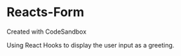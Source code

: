 # Reacts-Form

Created with CodeSandbox

Using React Hooks to display the user input as a greeting.
